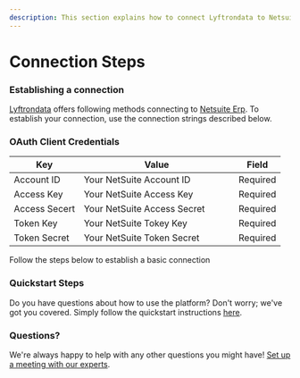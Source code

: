 ```yaml
---
description: This section explains how to connect Lyftrondata to Netsuite Erp.
---
```


# Connection Steps

### Establishing a connection

[Lyftrondata](https://www.lyftrondata.com) offers following methods connecting to [Netsuite Erp](None/). To establish your connection, use the connection strings described below.

### OAuth Client Credentials

<table><thead><tr><th>Key</th><th width="261.3333333333333">Value</th><th>Field</th></tr></thead><tbody><tr><td>Account ID</td><td>Your NetSuite Account ID</td><td>Required</td></tr><tr><td>Access Key</td><td>Your NetSuite Access Key</td><td>Required</td></tr><tr><td>Access Secert</td><td>Your NetSuite Access Secret</td><td>Required</td></tr><tr><td>Token Key</td><td>Your NetSuite Tokey Key</td><td>Required</td></tr><tr><td>Token Secret</td><td>Your NetSuite Token Secret</td><td>Required</td></tr></tbody></table>

Follow the steps below to establish a basic connection

### Quickstart Steps

Do you have questions about how to use the platform? Don't worry; we've got you covered. Simply follow the quickstart instructions [here](./).

### Questions? <a href="#questions" id="questions"></a>

We're always happy to help with any other questions you might have! [Set up a meeting with our experts](https://www.lyftrondata.com/book-a-meeting/).
